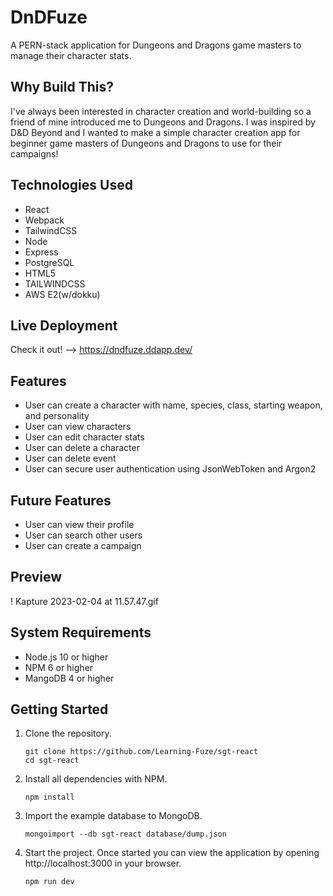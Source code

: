 # DnDFuze

A PERN-stack application for Dungeons and Dragons game masters to manage their character stats.

## Why Build This?

I've always been interested in character creation and world-building so a friend of mine introduced me to Dungeons and Dragons. I was inspired by D&D Beyond and I wanted to make a simple character creation app for beginner game masters of Dungeons and Dragons to use for their campaigns!

## Technologies Used
- React
- Webpack
- TailwindCSS
- Node
- Express
- PostgreSQL
- HTML5
- TAILWINDCSS
- AWS E2(w/dokku)

## Live Deployment
Check it out! --> https://dndfuze.ddapp.dev/

## Features
- User can create a character with name, species, class, starting weapon, and personality
- User can view characters
- User can edit character stats
- User can delete a character
- User can delete event
- User can secure user authentication using JsonWebToken and Argon2

## Future Features
- User can view their profile
- User can search other users
- User can create a campaign

## Preview
! Kapture 2023-02-04 at 11.57.47.gif

## System Requirements
- Node.js 10 or higher
- NPM 6 or higher
- MangoDB 4 or higher

## Getting Started
1. Clone the repository.

    ```shell
    git clone https://github.com/Learning-Fuze/sgt-react
    cd sgt-react
    ```

1. Install all dependencies with NPM.

    ```shell
    npm install
    ```

1. Import the example database to MongoDB.

    ```shell
    mongoimport --db sgt-react database/dump.json
    ```

1. Start the project. Once started you can view the application by opening http://localhost:3000 in your browser.

    ```shell
    npm run dev
    ```
